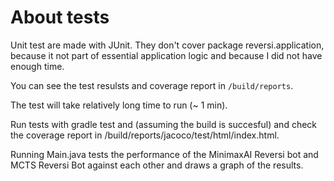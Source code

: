 About tests
===========

Unit test are made with JUnit. They don't cover package reversi.application, because it not part of essential application logic and because I did not have enough time.

You can see the test resulsts and coverage report in ```/build/reports```.

The test will take relatively long time to run (~ 1 min).

Run tests with gradle test and (assuming the build is succesful) and check the coverage report in /build/reports/jacoco/test/html/index.html.

Running Main.java tests the performance of the MinimaxAI Reversi bot and MCTS Reversi Bot against each other and draws a graph of the results.
